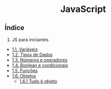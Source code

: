 <div align="center">

# JavaScript

</div>

## Índice
1. JS para iniciantes
- [1.1. Variáveis](/src/1.%20JS-para-iniciantes/1.1.%20variaveis/script.js)
- [1.2. Tipos de Dados](/src//1.%20JS-para-iniciantes//1.2.%20tipos-de-dados//script.js)
- [1.3. Números e operadores](/src/1.%20JS-para-iniciantes/1.3.%20numeros-e-operadores/script.js)
- [1.4. Boolean e condicionais](/src/1.%20JS-para-iniciantes/1.4.%20boolean-e-condicionais/)
- [1.5. Funções](/src/1.%20JS-para-iniciantes/1.5.%20funcoes/script.js)
- [1.6. Objetos](/src/1.%20JS-para-iniciantes/1.6.%20objetos/script.js)
  - [1.6.1 Tudo é objeto](/src/1.%20JS-para-iniciantes/1.6.%20objetos/1.6.%201.%20tudo-e-objeto//script.js)
